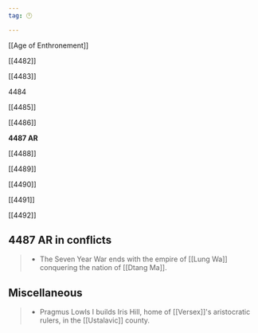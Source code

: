 ```yaml
---
tag: 🕛

---
```

[[Age of Enthronement]]


[[4482]]

[[4483]]

4484

[[4485]]

[[4486]]

**4487 AR**

[[4488]]

[[4489]]

[[4490]]

[[4491]]

[[4492]]



## 4487 AR in conflicts

>  - The Seven Year War ends with the empire of [[Lung Wa]] conquering the nation of [[Dtang Ma]].


## Miscellaneous

>  - Pragmus Lowls I builds Iris Hill, home of [[Versex]]'s aristocratic rulers, in the [[Ustalavic]] county.






